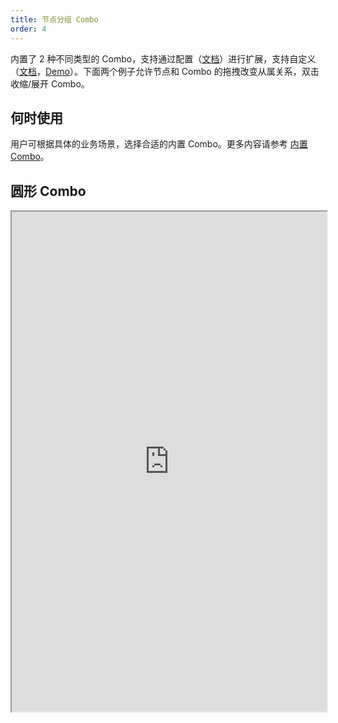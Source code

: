 ```yaml
---
title: 节点分组 Combo
order: 4
---
```


内置了 2 种不同类型的 Combo，支持通过配置（[文档](/zh/docs/manual/middle/elements/combos/built-in/circle)）进行扩展，支持自定义（[文档](/zh/docs/manual/middle/elements/combos/custom-combo)，[Demo](/zh/docs/examples/item/customCombo)）。下面两个例子允许节点和 Combo 的拖拽改变从属关系，双击收缩/展开 Combo。

## 何时使用

用户可根据具体的业务场景，选择合适的内置 Combo。更多内容请参考 [内置 Combo](/zh/docs/manual/middle/elements/combos/built-in/circle)。

## 圆形 Combo

<iframe src="https://herbox-embed.alipay.com/p/f6/demo_elements_circlewithcombo?editorSlider=expand&previewZoom=100" width="100%" height=800/>

## 矩形 Combo

<iframe src="https://herbox-embed.alipay.com/p/f6/demo_elements_rectwithcombo?editorSlider=expand&previewZoom=100" width="100%" height=800/>
